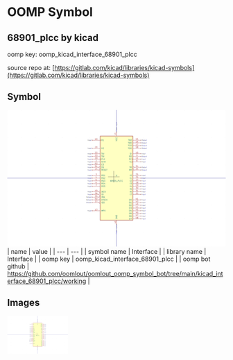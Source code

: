 # OOMP Symbol  
## 68901_plcc  by kicad  
  
oomp key: oomp_kicad_interface_68901_plcc  
  
source repo at: [https://gitlab.com/kicad/libraries/kicad-symbols](https://gitlab.com/kicad/libraries/kicad-symbols)  
## Symbol  
  
[![working.png](working_600.png)](working.png)  
| name | value | 
| --- | --- | 
| symbol name | Interface | 
| library name | Interface | 
| oomp key | oomp_kicad_interface_68901_plcc | 
| oomp bot github | https://github.com/oomlout/oomlout_oomp_symbol_bot/tree/main/kicad_interface_68901_plcc/working | 
## Images  
  
[![working.png](working_140.png)](working.png)  

